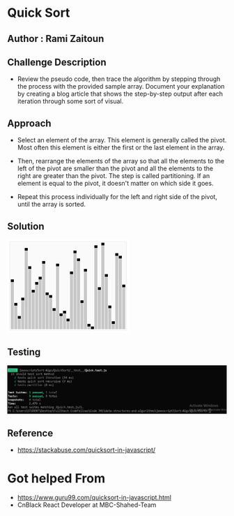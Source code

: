 # Quick Sort

## Author : Rami Zaitoun

## Challenge Description

- Review the pseudo code, then trace the algorithm by stepping through the process with the provided sample array. Document your explanation by creating a blog article that shows the step-by-step output after each iteration through some sort of visual.

## Approach

- Select an element of the array. This element is generally called the pivot. Most often this element is either the first or the last element in the array.

- Then, rearrange the elements of the array so that all the elements to the left of the pivot are smaller than the pivot and all the elements to the right are greater than the pivot. The step is called partitioning. If an element is equal to the pivot, it doesn't matter on which side it goes.

- Repeat this process individually for the left and right side of the pivot, until the array is sorted.

## Solution

![Quick Sort](./assets/Sorting.gif)

## Testing 

![Testing Quick](./assets/QuickSort.PNG)

## Reference 

- https://stackabuse.com/quicksort-in-javascript/

# Got helped From 
- https://www.guru99.com/quicksort-in-javascript.html
- CnBlack React Developer at MBC-Shahed-Team 
